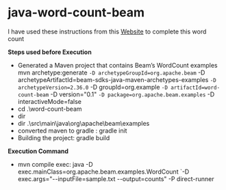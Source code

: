 # java-word-count-beam
I have used these instructions from this [Website](https://beam.apache.org/get-started/quickstart-java/) to complete this word count
 
**Steps used before Execution**
* Generated a Maven project that contains Beam’s WordCount examples
 mvn archetype:generate `
 -D archetypeGroupId=org.apache.beam `
 -D archetypeArtifactId=beam-sdks-java-maven-archetypes-examples `
 -D archetypeVersion=2.36.0 `
 -D groupId=org.example `
 -D artifactId=word-count-beam `
 -D version="0.1" `
 -D package=org.apache.beam.examples `
 -D interactiveMode=false
* cd .\word-count-beam
* dir
* dir .\src\main\java\org\apache\beam\examples
* converted maven to gradle : gradle init
* Building the project: gradle build

**Execution Command**
* mvn compile exec:
java -D exec.mainClass=org.apache.beam.examples.WordCount `-D exec.args="--inputFile=sample.txt --output=counts" -P direct-runner

